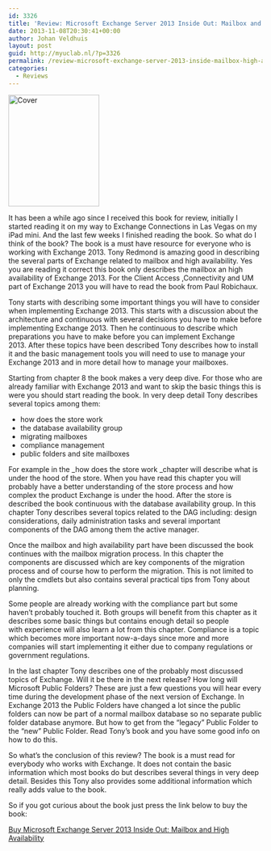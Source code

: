 ```yaml
---
id: 3326
title: 'Review: Microsoft Exchange Server 2013 Inside Out: Mailbox and High Availability'
date: 2013-11-08T20:30:41+00:00
author: Johan Veldhuis
layout: post
guid: http://myuclab.nl/?p=3326
permalink: /review-microsoft-exchange-server-2013-inside-mailbox-high-availability/
categories:
  - Reviews
---
```

[<img alt="Cover" src="https://i2.wp.com/myuclab.nl/wp-content/uploads/2013/11/cat.gif?resize=180%2C221" width="180" height="221" data-recalc-dims="1" />](https://i2.wp.com/myuclab.nl/wp-content/uploads/2013/11/cat.gif)

It has been a while ago since I received this book for review, initially I started reading it on my way to Exchange Connections in Las Vegas on my iPad mini. And the last few weeks I finished reading the book. So what do I think of the book? The book is a must have resource for everyone who is working with Exchange 2013. Tony Redmond is amazing good in describing the several parts of Exchange related to mailbox and high availability. Yes you are reading it correct this book only describes the mailbox an high availability of Exchange 2013. For the Client Access ,Connectivity and UM part of Exchange 2013 you will have to read the book from Paul Robichaux.

Tony starts with describing some important things you will have to consider when implementing Exchange 2013. This starts with a discussion about the architecture and continuous with several decisions you have to make before implementing Exchange 2013. Then he continuous to describe which preparations you have to make before you can implement Exchange 2013. After these topics have been described Tony describes how to install it and the basic management tools you will need to use to manage your Exchange 2013 and in more detail how to manage your mailboxes.

Starting from chapter 8 the book makes a very deep dive. For those who are already familiar with Exchange 2013 and want to skip the basic things this is were you should start reading the book. In very deep detail Tony describes several topics among them:

  * how does the store work
  * the database availability group
  * migrating mailboxes
  * compliance management
  * public folders and site mailboxes

For example in the _how does the store work _chapter will describe what is under the hood of the store. When you have read this chapter you will probably have a better understanding of the store process and how complex the product Exchange is under the hood. After the store is described the book continuous with the database availability group. In this chapter Tony describes several topics related to the DAG including: design considerations, daily administration tasks and several important components of the DAG among them the active manager.

Once the mailbox and high availability part have been discussed the book continues with the mailbox migration process. In this chapter the components are discussed which are key components of the migration process and of course how to perform the migration. This is not limited to only the cmdlets but also contains several practical tips from Tony about planning.

Some people are already working with the compliance part but some haven&#8217;t probably touched it. Both groups will benefit from this chapter as it describes some basic things but contains enough detail so people with experience will also learn a lot from this chapter. Compliance is a topic which becomes more important now-a-days since more and more companies will start implementing it either due to company regulations or government regulations.

In the last chapter Tony describes one of the probably most discussed topics of Exchange. Will it be there in the next release? How long will Microsoft Public Folders? These are just a few questions you will hear every time during the development phase of the next version of Exchange. In Exchange 2013 the Public Folders have changed a lot since the public folders can now be part of a normal mailbox database so no separate public folder database anymore. But how to get from the &#8220;legacy&#8221; Public Folder to the &#8220;new&#8221; Public Folder. Read Tony&#8217;s book and you have some good info on how to do this.

So what&#8217;s the conclusion of this review? The book is a must read for everybody who works with Exchange. It does not contain the basic information which most books do but describes several things in very deep detail. Besides this Tony also provides some additional information which really adds value to the book.

So if you got curious about the book just press the link below to buy the book:

<a href="http://shop.oreilly.com/product/0790145378309.do" target="_blank">Buy Microsoft Exchange Server 2013 Inside Out: Mailbox and High Availability</a>